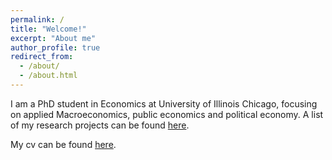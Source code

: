 ```yaml
---
permalink: /
title: "Welcome!"
excerpt: "About me"
author_profile: true
redirect_from: 
  - /about/
  - /about.html
---
```


I am a PhD student in Economics at University of Illinois Chicago, focusing on applied Macroeconomics, public economics and political economy. A list of my research projects can be found [here](research).

My cv can be found [here](files/Sujoy_Upadhyay_resume_25.pdf).
